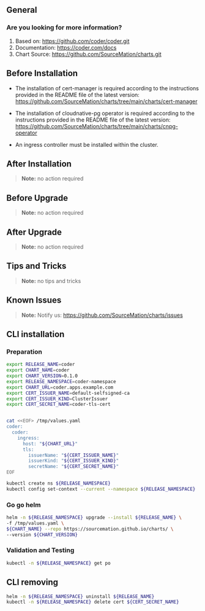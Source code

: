 ## General

### Are you looking for more information?

1. Based on: https://github.com/coder/coder.git
2. Documentation: https://coder.com/docs
3. Chart Source: https://github.com/SourceMation/charts.git


## Before Installation

* The installation of cert-manager is required according to the instructions provided in the README file of the latest version: https://github.com/SourceMation/charts/tree/main/charts/cert-manager

* The installation of cloudnative-pg operator is required according to the instructions provided in the README file of the latest version: https://github.com/SourceMation/charts/tree/main/charts/cnpg-operator

* An ingress controller must be installed within the cluster.

## After Installation

> **Note:**
> no action required

## Before Upgrade

> **Note:**
> no action required

## After Upgrade

> **Note:**
> no action required

## Tips and Tricks

> **Note:**
> no tips and tricks

## Known Issues

> **Note:**
> Notify us: https://github.com/SourceMation/charts/issues

## CLI installation

### Preparation

```bash
export RELEASE_NAME=coder
export CHART_NAME=coder
export CHART_VERSION=0.1.0
export RELEASE_NAMESPACE=coder-namespace
export CHART_URL=coder.apps.example.com
export CERT_ISSUER_NAME=default-selfsigned-ca
export CERT_ISSUER_KIND=ClusterIssuer
export CERT_SECRET_NAME=coder-tls-cert


cat <<EOF> /tmp/values.yaml
coder:
  coder:
    ingress:
      host: "${CHART_URL}"
      tls:
        issuerName: "${CERT_ISSUER_NAME}"
        issuerKind: "${CERT_ISSUER_KIND}"
        secretName: "${CERT_SECRET_NAME}"
EOF
```

```bash
kubectl create ns ${RELEASE_NAMESPACE}
kubectl config set-context --current --namespace ${RELEASE_NAMESPACE}
```

### Go go helm

``` bash
helm -n ${RELEASE_NAMESPACE} upgrade --install ${RELEASE_NAME} \
-f /tmp/values.yaml \
${CHART_NAME} --repo https://sourcemation.github.io/charts/ \
--version ${CHART_VERSION}
```

### Validation and Testing

```bash
kubectl -n ${RELEASE_NAMESPACE} get po
```

## CLI removing

```bash
helm -n ${RELEASE_NAMESPACE} uninstall ${RELEASE_NAME}
kubectl -n ${RELEASE_NAMESPACE} delete cert ${CERT_SECRET_NAME}
```
